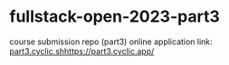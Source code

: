 # fullstack-open-2023-part3
course submission repo (part3)
online application link: [part3.cyclic.sh](https://part3.cyclic.app/)https://part3.cyclic.app/
